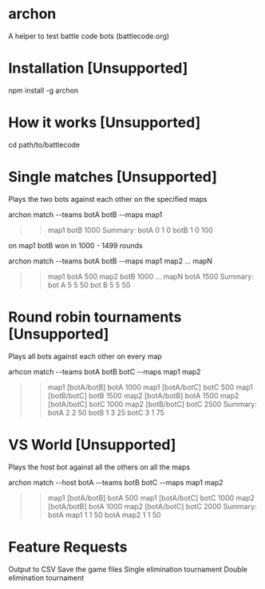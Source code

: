 archon
======

A helper to test battle code bots (battlecode.org)

Installation [Unsupported]
======

npm install -g archon

How it works [Unsupported]
======

cd path/to/battlecode

Single matches [Unsupported]
=====

Plays the two bots against each other on the specified maps

archon match --teams botA botB --maps map1

>> map1 botB 1000
>> Summary:
>> botA 0  1 0
>> botB 1  0 100

on map1 botB won in 1000 - 1499 rounds


archon match --teams botA botB --maps map1 map2 ... mapN

>> map1 botA 500
>> map2 botB 1000
...
>> mapN botA 1500
>> Summary:
>> bot A 5 5 50
>> bot B 5 5 50

Round robin tournaments [Unsupported]
=====

Plays all bots against each other on every map

arhcon match --teams botA botB botC --maps map1 map2

>> map1 [botA/botB] botA 1000
>> map1 [botA/botC] botC 500
>> map1 [botB/botC] botB 1500
>> map2 [botA/botB] botA 1500
>> map2 [botA/botC] botC 1000
>> map2 [botB/botC] botC 2500
>> Summary:
>> botA 2 2 50
>> botB 1 3 25
>> botC 3 1 75

VS World [Unsupported]
=====

Plays the host bot against all the others on all the maps

archon match --host botA --teams botB botC --maps map1 map2

>> map1 [botA/botB] botA 500
>> map1 [botA/botC] botC 1000
>> map2 [botA/botB] botA 1000
>> map2 [botA/botC] botC 2000
>> Summary:
>> botA map1 1 1 50
>> botA map2 1 1 50


Feature Requests
=====
Output to CSV
Save the game files
Single elimination tournament
Double elimination tournament

